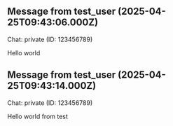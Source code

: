 
## Message from test_user (2025-04-25T09:43:06.000Z)
Chat: private (ID: 123456789)

Hello world

## Message from test_user (2025-04-25T09:43:14.000Z)
Chat: private (ID: 123456789)

Hello world from test
